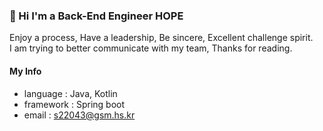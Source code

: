 ### 👋 Hi I'm a Back-End Engineer HOPE

Enjoy a process, Have a leadership, Be sincere, Excellent challenge spirit.  
I am trying to better communicate with my team, Thanks for reading.

#### My Info
- language : Java, Kotlin
- framework : Spring boot
- email : s22043@gsm.hs.kr
